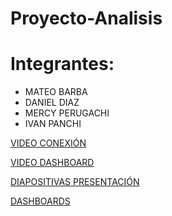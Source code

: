 # Proyecto-Analisis
# Integrantes:
- MATEO BARBA
- DANIEL DIAZ
- MERCY PERUGACHI
- IVAN PANCHI

[VIDEO CONEXIÓN](https://youtu.be/js5qd4xX1SY)

[VIDEO DASHBOARD](https://www.youtube.com/watch?v=ZbrUwGAZRI0)

[DIAPOSITIVAS PRESENTACIÓN](https://www.canva.com/design/DAGvK0kTt6g/al9QJJ-xbHXWLxdmjxAcqg/edit)

[DASHBOARDS](https://app.powerbi.com/view?r=eyJrIjoiOTE3ZmI0ZDEtNTMyMy00NjM4LWJlZjgtMGJhMDAwMjI2MDE0IiwidCI6IjY4MmE0ZTZhLWE3N2YtNDk1OC1hM2FjLTllMjY2ZDE4YWEzNyIsImMiOjR9)
